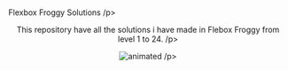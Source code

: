 
# <p align="center">
  Flexbox Froggy Solutions
  /p>

<p align="center">
This repository have all the solutions i have made in Flebox Froggy from level 1 to 24.
/p>

  
<p align="center">
  <img src="https://user-images.githubusercontent.com/106592392/180084320-a9d2201f-f000-4c32-a9f5-90b89f8fae70.gif" alt="animated" />
/p>
